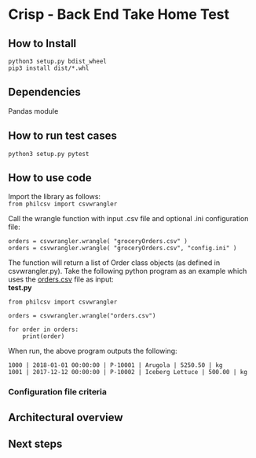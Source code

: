 # Crisp - Back End Take Home Test

## How to Install
```
python3 setup.py bdist_wheel
pip3 install dist/*.whl
```

## Dependencies

Pandas module

## How to run test cases

`python3 setup.py pytest`

## How to use code
Import the library as follows:    
`from philcsv import csvwrangler`

Call the wrangle function with input .csv file and optional .ini configuration file:  
```
orders = csvwrangler.wrangle( "groceryOrders.csv" )
orders = csvwrangler.wrangle( "groceryOrders.csv", "config.ini" )
```

The function will return a list of Order class objects (as defined in csvwrangler.py). Take the following 
python program as an example which uses the [orders.csv](https://gist.githubusercontent.com/daggerrz/99e766b4660e3c0ed26517beaea6449a/raw/e2d3a3e42ad1895baa430612f921bc87cfff651c/orders.csv) file as input:  
**test.py**
```
from philcsv import csvwrangler

orders = csvwrangler.wrangle("orders.csv")

for order in orders:
    print(order)
```

When run, the above program outputs the following:
```
1000 | 2018-01-01 00:00:00 | P-10001 | Arugola | 5250.50 | kg
1001 | 2017-12-12 00:00:00 | P-10002 | Iceberg Lettuce | 500.00 | kg
```

### Configuration file criteria

## Architectural overview

## Next steps
